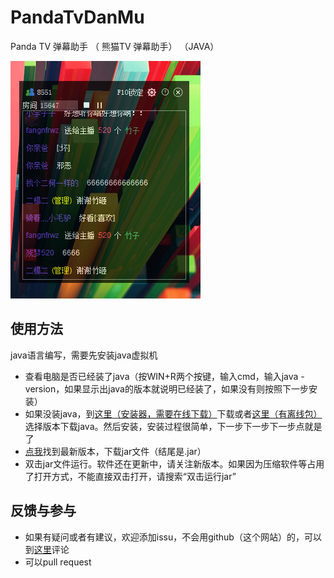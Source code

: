 # PandaTvDanMu
Panda TV  弹幕助手 （ 熊猫TV 弹幕助手） （JAVA）

![](./doc/asset/testPic.png)


## 使用方法
java语言编写，需要先安装java虚拟机
* 查看电脑是否已经装了java（按WIN+R两个按键，输入cmd，输入java -version，如果显示出java的版本就说明已经装了，如果没有则按照下一步安装）
* 如果没装java，到<a href="http://java.com/zh_CN/download/" target="_blank">这里（安装器，需要在线下载）</a>下载或者<a href="http://java.com/zh_CN/download/manual.jsp" target="_blank">这里（有离线包）</a>选择版本下载java。然后安装，安装过程很简单，下一步下一步下一步点就是了
* <a href="https://github.com/Neutree/PandaTvDanMu/releases" target="_blank">点我</a>找到最新版本，下载jar文件（结尾是.jar）
* 双击jar文件运行。软件还在更新中，请关注新版本。如果因为压缩软件等占用了打开方式，不能直接双击打开，请搜索“双击运行jar”


## 反馈与参与
* 如果有疑问或者有建议，欢迎添加issu，不会用github（这个网站）的，可以到[这里](http://blog.neucrack.com/index.php/archives/233)评论
* 可以pull request
